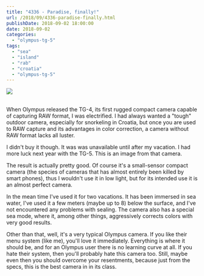 ```yaml
---
title: "4336 - Paradise, finally!"
url: /2018/09/4336-paradise-finally.html
publishDate: 2018-09-02 18:00:00
date: 2018-09-02
categories: 
  - "olympus-tg-5"
tags: 
  - "sea"
  - "island"
  - "rab"
  - "croatia"
  - "olympus-tg-5"
---
```

<div class="container">
<div class="center"><a target="_blank" href="https://d25zfm9zpd7gm5.cloudfront.net/1200x1200/2017/20170716_172325_lr.jpg"><img class="webfeedsFeaturedVisual" src="https://d25zfm9zpd7gm5.cloudfront.net/0600x0600/2017/20170716_172325_lr.jpg" /></a></div>
</div>
<br />

When Olympus released the TG-4, its first rugged compact camera capable of capturing RAW format, I was electrified. I had always wanted a "tough" outdoor camera, especially for snorkeling in Croatia, but once you are used to RAW capture and its advantages in color correction, a camera without RAW format lacks all luster.

I didn't buy it though. It was was unavailable until after my vacation. I had more luck next year with the TG-5. This is an image from that camera.

The result is actually pretty good. Of course it's a small-sensor compact camera (the species of cameras that has almost entirely been killed by smart phones), thus I wouldn't use it in low light, but for its intended use it is an almost perfect camera.

In the mean time I've used it for two vacations. It has been immersed in sea water, I've used it a few meters (maybe up to 8) below the surface, and I've not encountered any problems with sealing. The camera also has a special sea mode, where it, among other things, aggressively corrects colors with very good results. 

Other than that, well, it's a very typical Olympus camera. If you like their menu system (like me), you'll love it immediately. Everything is where it should be, and for an Olympus user there is no learning curve at all. If you hate their system, then you'll probably hate this camera too. Still, maybe even then you should overcome your resentments, because just from the specs, this is the best camera in in its class.